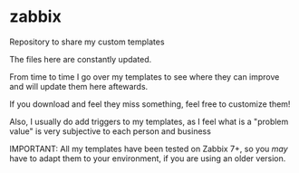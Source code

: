 # zabbix
Repository to share my custom templates

The files here are constantly updated. 

From time to time I go over my templates to see where they can improve and will update them here aftewards.

If you download and feel they miss something, feel free to customize them!

Also, I usually do add  triggers to my templates, as I feel what is a "problem value" is very subjective to each person and business

IMPORTANT: All my templates have been tested on Zabbix 7+, so you *may* have to adapt them to your environment, if you are using an older version.
